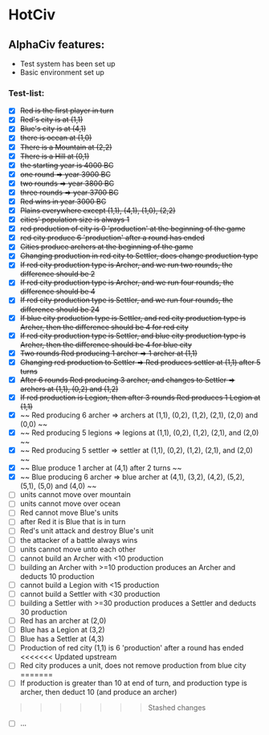 # HotCiv

## AlphaCiv features:
* Test system has been set up
* Basic environment set up

### Test-list:
* [x] ~~Red is the first player in turn~~
* [x] ~~Red's city is at (1,1)~~
* [x] ~~Blue's city is at (4,1)~~
* [x] ~~there is ocean at (1,0)~~
* [x] ~~There is a Mountain at (2,2)~~
* [x] ~~There is a Hill at (0,1)~~
* [x] ~~the starting year is 4000 BC~~
* [x] ~~one round => year 3900 BC~~
* [x] ~~two rounds => year 3800 BC~~
* [x] ~~three rounds => year 3700 BC~~
* [x] ~~Red wins in year 3000 BC~~
* [x] ~~Plains everywhere except (1,1), (4,1), (1,0), (2,2)~~
* [x] ~~cities' population size is always 1~~
* [x] ~~red production of city is 0 'production' at the beginning of the game~~
* [x] ~~red city produce 6 'production' after a round has ended~~
* [x] ~~Cities produce archers at the beginning of the game~~
* [x] ~~Changing production in red city to Settler, does change production type~~
* [x] ~~If red city production type is Archer, and we run two rounds, the difference should be 2~~
* [x] ~~If red city production type is Archer, and we run four rounds, the difference should be 4~~
* [x] ~~If red city production type is Settler, and we run four rounds, the difference should be 24~~
* [x] ~~If blue city production type is Settler, and red city production type is Archer, then the difference should be 4 for red city~~
* [x] ~~If red city production type is Settler, and blue city production type is Archer, then the difference should be 4 for blue city~~
* [x] ~~Two rounds Red producing 1 archer => 1 archer at (1,1)~~
* [x] ~~Changing red production to Settler => Red produces settler at (1,1) after 5 turns~~
* [x] ~~After 6 rounds Red producing 3 archer, and changes to Settler => archers at (1,1), (0,2) and (1,2)~~
* [x] ~~If red production is Legion, then after 3 rounds Red produces 1 Legion at (1,1)~~
* [x] ~~ Red producing 6 archer => archers at (1,1), (0,2), (1,2), (2,1), (2,0) and (0,0) ~~
* [x] ~~ Red producing 5 legions => legions at (1,1), (0,2), (1,2), (2,1), and (2,0) ~~
* [x] ~~ Red producing 5 settler => settler at (1,1), (0,2), (1,2), (2,1), and (2,0) ~~
* [x] ~~ Blue produce 1 archer at (4,1) after 2 turns ~~
* [x] ~~ Blue producing 6 archer => blue archer at (4,1), (3,2), (4,2), (5,2), (5,1), (5,0) and (4,0) ~~
* [ ] units cannot move over mountain
* [ ] units cannot move over ocean
* [ ] Red cannot move Blue's units
* [ ] after Red it is Blue that is in turn
* [ ] Red's unit attack and destroy Blue's unit
* [ ] the attacker of a battle always wins
* [ ] units cannot move unto each other
* [ ] cannot build an Archer with <10 production
* [ ] building an Archer with >=10 production produces an Archer and deducts 10 production
* [ ] cannot build a Legion with <15 production
* [ ] cannot build a Settler with <30 production
* [ ] building a Settler with >=30 production produces a Settler and deducts 30 production
* [ ] Red has an archer at (2,0)
* [ ] Blue has a Legion at (3,2)
* [ ] Blue has a Settler at (4,3)
* [ ] Production of red city (1,1) is 6 'production' after a round has ended
<<<<<<< Updated upstream
* [ ] Red city produces a unit, does not remove production from blue city
=======
* [ ] If production is greater than 10 at end of turn, and production type is archer, then deduct 10 (and produce an archer)
>>>>>>> Stashed changes
* [ ] ...